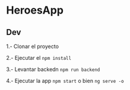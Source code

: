 # HeroesApp

## Dev

1.- Clonar el proyecto

2.- Ejecutar el ```npm install```

3.- Levantar backedn ```npm run backend```

4.- Ejecutar la app ```npm start``` o bien ```ng serve -o```
